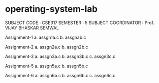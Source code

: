 # operating-system-lab
SUBJECT CODE :   CSE317
SEMESTER : 5
SUBJECT COORDINATOR : Prof. VIJAY BHASKAR SEMWAL



Assignment-1
a. assgn1a.c
b. assgnab.c





Assignment-2
a. assgn2a.c
b. assgn2b.c

Assignment-3
a. assgn3a.c
b. assgn3b.c
c. assgn3c.c

Assignment-5
a. assgn5a.c
b. assgn5b.c

Assignment-6
a. assgn6a.c
b. assgn6b.c
c. assgn6c.c

